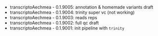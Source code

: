 * transcriptoAechmea - 0.1.9005: annotation & homemade variants draft
* transcriptoAechmea - 0.1.9004: trinity super vc (not working)
* transcriptoAechmea - 0.1.9003: reads reps
* transcriptoAechmea - 0.1.9002: full qc draft
* transcriptoAechmea - 0.1.9001: init pipeline with `trinity`
